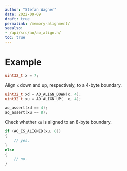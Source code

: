 ```yaml
---
author: "Stefan Wagner"
date: 2022-09-09
draft: true
permalink: /memory-alignment/
seealso:
- /api/src/ao/ao_align.h/
toc: true
---
```


# Example

```c
uint32_t x = 7;
```

Align `x` down and up, respectively, to a 4-byte boundary.

```c
uint32_t xd = AO_ALIGN_DOWN(x, 4);
uint32_t xu = AO_ALIGN_UP(  x, 4);
```

```c
ao_assert(xd == 4);
ao_assert(xu == 8);
```

Check whether `xu` is aligned to an 8-byte boundary.

```c
if (AO_IS_ALIGNED(xu, 8))
{
    // yes.
}
else
{
    // no.
}
```
